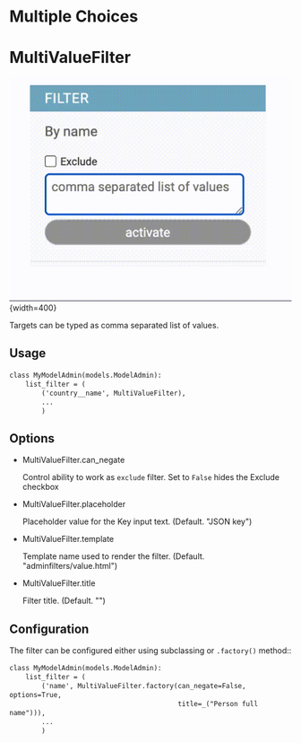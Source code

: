 # Multiple Choices

MultiValueFilter
================

![multivalue](../static/images/multivalue.gif){width=400}


Targets can be typed as comma separated list of values.

## Usage

    class MyModelAdmin(models.ModelAdmin):
        list_filter = (
            ('country__name', MultiValueFilter),
            ...
            )


## Options


- MultiValueFilter.can_negate

    Control ability to work as `exclude` filter. Set to `False` hides the Exclude checkbox

- MultiValueFilter.placeholder

    Placeholder value for the Key input text. (Default. "JSON key")

- MultiValueFilter.template

    Template name used to render the filter. (Default. "adminfilters/value.html")

- MultiValueFilter.title

    Filter title. (Default. "<Field verbose_name>")

## Configuration


The filter can be configured either using subclassing or ``.factory()`` method::

    class MyModelAdmin(models.ModelAdmin):
        list_filter = (
            ('name', MultiValueFilter.factory(can_negate=False, options=True,
                                              title=_("Person full name"))),
            ...
            )
